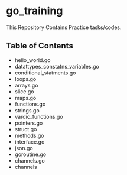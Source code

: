 # go_training
This Repository Contains Practice tasks/codes. 

## Table of Contents 

* hello_world.go
* datattypes_constatns_variables.go
* conditional_statments.go
* loops.go
* arrays.go
* slice.go
* maps.go
* functions.go
* strings.go
* vardic_functions.go
* pointers.go
* struct.go
* methods.go
* interface.go
* json.go
* goroutine.go
* channels.go
* channels
